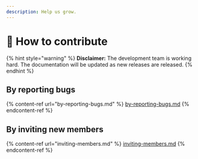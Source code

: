 ```yaml
---
description: Help us grow.
---
```


# 💁 How to contribute

{% hint style="warning" %}
**Disclaimer:** The development team is working hard. The documentation will be updated as new releases are released.
{% endhint %}

## By reporting bugs

{% content-ref url="by-reporting-bugs.md" %}
[by-reporting-bugs.md](by-reporting-bugs.md)
{% endcontent-ref %}

## By inviting new members

{% content-ref url="inviting-members.md" %}
[inviting-members.md](inviting-members.md)
{% endcontent-ref %}
